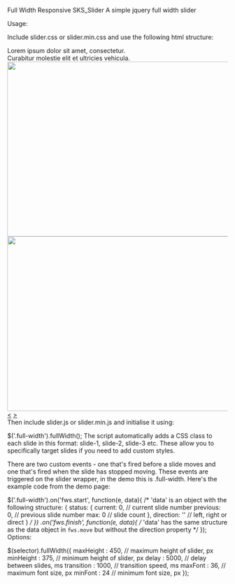 Full Width Responsive SKS_Slider
A simple jquery full width slider

Usage:

Include slider.css or slider.min.css and use the following html structure:

<div class="full-width">
    <div class="inner">
        <div class="slide">
            <div>
                Lorem ipsum dolor sit amet, consectetur. <br>
                Curabitur molestie elit et ultricies vehicula.
            </div>
            <img src="http://lorempixel.com/1020/400/sports" width="1020" height="400">
        </div>
        <div class="slide">
            <!-- Caption can be omitted without any change in functionality -->
            <img src="http://lorempixel.com/1020/400/cats" width="1020" height="400">
        </div>
    </div>
    <div class="controls">
        <a href="#" class="left">&lt;</a>
        <a href="#" class="right">&gt;</a>
    </div>
    <div class="slide-nav"></div>
</div>
Then include slider.js or slider.min.js and initialise it using:

$('.full-width').fullWidth();
The script automatically adds a CSS class to each slide in this format: slide-1, slide-2, slide-3 etc. These allow you to specifically target slides if you need to add custom styles.

There are two custom events - one that's fired before a slide moves and one that's fired when the slide has stopped moving. These events are triggered on the slider wrapper, in the demo this is .full-width. Here's the example code from the demo page:

$('.full-width').on('fws.start', function(e, data){
    /*
    'data' is an object with the following structure:
    {
        status: {
            current: 0, // current slide number
            previous: 0, // previous slide number
            max: 0 // slide count
        },
        direction: '' // left, right or direct
    }
    */
})
.on('fws.finish', function(e, data){
    /*
    'data' has the same structure as the data object in `fws.move` but without the direction property
    */
});
Options:

$(selector).fullWidth({
    maxHeight   :   450, // maximum height of slider, px
    minHeight   :   375, // minimum height of slider, px
    delay       :   5000, // delay between slides, ms
    transition  :   1000, // transition speed, ms
    maxFont     :   36, // maximum font size, px
    minFont     :   24 // minimum font size, px
});
